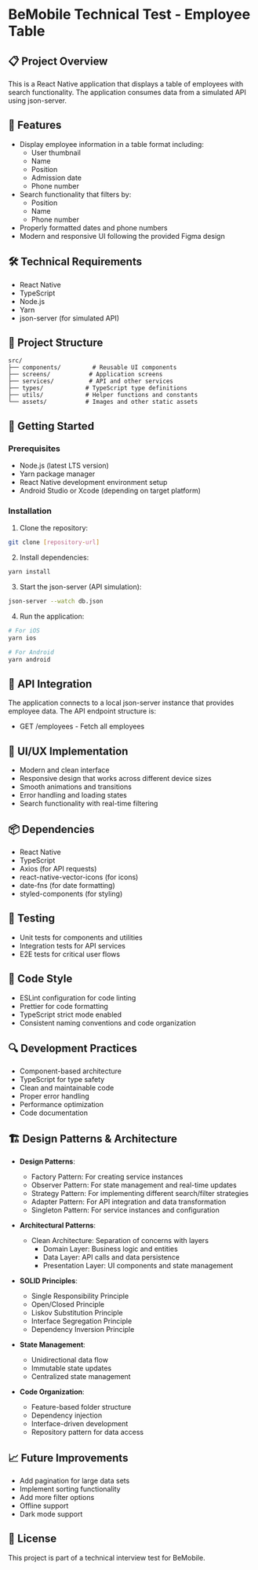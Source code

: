 # BeMobile Technical Test - Employee Table

## 📋 Project Overview
This is a React Native application that displays a table of employees with search functionality. The application consumes data from a simulated API using json-server.

## 🎯 Features
- Display employee information in a table format including:
  - User thumbnail
  - Name
  - Position
  - Admission date
  - Phone number
- Search functionality that filters by:
  - Position
  - Name
  - Phone number
- Properly formatted dates and phone numbers
- Modern and responsive UI following the provided Figma design

## 🛠️ Technical Requirements
- React Native
- TypeScript
- Node.js
- Yarn
- json-server (for simulated API)

## 📁 Project Structure
```
src/
├── components/         # Reusable UI components
├── screens/           # Application screens
├── services/          # API and other services
├── types/            # TypeScript type definitions
├── utils/            # Helper functions and constants
└── assets/           # Images and other static assets
```

## 🚀 Getting Started

### Prerequisites
- Node.js (latest LTS version)
- Yarn package manager
- React Native development environment setup
- Android Studio or Xcode (depending on target platform)

### Installation

1. Clone the repository:
```bash
git clone [repository-url]
```

2. Install dependencies:
```bash
yarn install
```

3. Start the json-server (API simulation):
```bash
json-server --watch db.json
```

4. Run the application:
```bash
# For iOS
yarn ios

# For Android
yarn android
```

## 📱 API Integration
The application connects to a local json-server instance that provides employee data. The API endpoint structure is:

- GET /employees - Fetch all employees

## 🎨 UI/UX Implementation
- Modern and clean interface
- Responsive design that works across different device sizes
- Smooth animations and transitions
- Error handling and loading states
- Search functionality with real-time filtering

## 📦 Dependencies
- React Native
- TypeScript
- Axios (for API requests)
- react-native-vector-icons (for icons)
- date-fns (for date formatting)
- styled-components (for styling)

## 🧪 Testing
- Unit tests for components and utilities
- Integration tests for API services
- E2E tests for critical user flows

## 📝 Code Style
- ESLint configuration for code linting
- Prettier for code formatting
- TypeScript strict mode enabled
- Consistent naming conventions and code organization

## 🔍 Development Practices
- Component-based architecture
- TypeScript for type safety
- Clean and maintainable code
- Proper error handling
- Performance optimization
- Code documentation

## 🏗️ Design Patterns & Architecture
- **Design Patterns**:
  - Factory Pattern: For creating service instances
  - Observer Pattern: For state management and real-time updates
  - Strategy Pattern: For implementing different search/filter strategies
  - Adapter Pattern: For API integration and data transformation
  - Singleton Pattern: For service instances and configuration

- **Architectural Patterns**:
  - Clean Architecture: Separation of concerns with layers
    - Domain Layer: Business logic and entities
    - Data Layer: API calls and data persistence
    - Presentation Layer: UI components and state management
  
- **SOLID Principles**:
  - Single Responsibility Principle
  - Open/Closed Principle
  - Liskov Substitution Principle
  - Interface Segregation Principle
  - Dependency Inversion Principle

- **State Management**:
  - Unidirectional data flow
  - Immutable state updates
  - Centralized state management

- **Code Organization**:
  - Feature-based folder structure
  - Dependency injection
  - Interface-driven development
  - Repository pattern for data access

## 📈 Future Improvements
- Add pagination for large data sets
- Implement sorting functionality
- Add more filter options
- Offline support
- Dark mode support

## 📄 License
This project is part of a technical interview test for BeMobile. 